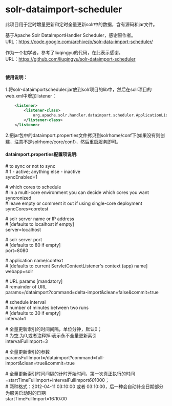 # solr-dataimport-scheduler
此项目用于定时增量更新和定时全量更新solr中的数据，含有源码和jar文件。<br>

基于Apache Solr DataImportHandler Scheduler，感谢原作者。<br>
URL：https://code.google.com/archive/p/solr-data-import-scheduler/<br>

作为一个初学者，参考了liuqingyu的代码，在此表示感谢。<br>
URL：https://github.com/liuqingyu/solr-dataimport-scheduler<br><br>

#### 使用说明：
1.将solr-dataimportscheduler.jar放到solr项目的lib中，然后在solr项目的web.xml中增加listener：<br>
```xml
    <listener>    
    	<listener-class>    
            org.apache.solr.handler.dataimport.scheduler.ApplicationListener    
    	</listener-class>    
  	</listener>
```
2.把jar包中的dataimport.properties文件拷贝到solrhome/conf下(如果没有则创建，注意不是solrhome/core/conf)，然后重启服务即可。<br>

#### dataimport.properties配置项说明:<br>
\#  to sync or not to sync<br>
\#  1 - active; anything else - inactive<br>
syncEnabled=1<br>

\#  which cores to schedule<br>
\#  in a multi-core environment you can decide which cores you want syncronized<br>
\#  leave empty or comment it out if using single-core deployment<br>
syncCores=coretest<br>

\#  solr server name or IP address<br>
\#  [defaults to localhost if empty]<br>
server=localhost<br>

\#  solr server port<br>
\#  [defaults to 80 if empty]<br>
port=8080<br>

\#  application name/context<br>
\#  [defaults to current ServletContextListener's context (app) name]<br>
webapp=solr<br>

\#  URL params [mandatory]<br>
\#  remainder of URL<br>
params=/dataimport?command=delta-import&clean=false&commit=true<br>

\#  schedule interval<br>
\#  number of minutes between two runs<br>
\#  [defaults to 30 if empty]<br>
interval=1<br>

\#  全量更新索引的时间间隔，单位分钟，默认0；<br>
\#  为空,为0,或者注释掉:表示永不全量更新索引<br>
intervalFullImport=3<br>
  
\#  全量更新索引的参数<br> 
paramsFullImport=/dataimport?command=full-import&clean=true&commit=true<br>
  
\#  全量更新索引时间间隔的计时开始时间，第一次真正执行的时间=startTimeFullImport+intervalFullImport*60*1000；<br>
\#  两种格式：2012-04-11 03:10:00 或者  03:10:00，后一种会自动补全日期部分为服务启动时的日期<br>
startTimeFullImport=16:10:00
